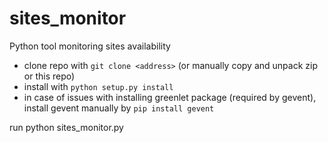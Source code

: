 # sites_monitor
Python tool monitoring sites availability

- clone repo with `git clone <address>` (or manually copy and unpack zip or this repo)
- install with `python setup.py install`
- in case of issues with installing greenlet package (required by gevent), install gevent manually by `pip install gevent`

run python sites_monitor.py
